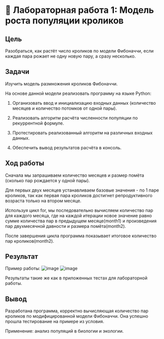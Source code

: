 # 🐇 Лабораторная работа 1: Модель роста популяции кроликов


## Цель
Разобраться, как растёт число кроликов по модели Фибоначчи, если каждая пара рожает не одну новую пару, а сразу несколько. 

## Задачи
Изучить модель размножения кроликов Фибоначчи.

На основе данной модели реализовать программу на языке Python:

1) Организовать ввод и инициализацию входных данных (количество месяцев и количество потомков от одной пары).

2) Реализовать алгоритм расчёта численности популяции по рекуррентной формуле.

3) Протестировать реализованный алгоритм на различных входных данных.

4) Обеспечить вывод результатов расчёта в консоль.
## Ход работы
Сначала мы запрашиваем количество месяцев и размер помёта (сколько пар рождается у одной пары). 

Для первых двух месяцев устанавливаем базовые значения - по 1 паре кроликов, так как первая пара кроликов достигнет репродуктивного возраста только на втором месяце.

Используя цикл for, мы последовательно вычисляем количество пар для каждого месяца, где на каждой итерации новое значение равно сумме количества пар в предыдущем месяце(month1) и произведения пар двухмесячной давности и размера помёта(month2).

После завершения цикла программа показывает итоговое количество пар кроликов(month2).

## Результат  
Пример работы: ![image](https://github.com/user-attachments/assets/514a0e8d-3b93-42a7-8043-6b575635da4c) ![image](https://github.com/user-attachments/assets/049f44af-0b41-4255-9dbf-1f18c2da3a86)

Результаты такие же как в приложенных тестах для лабораторной работы.

## Вывод
Разработана программа, корректно вычисляющая количество пар кроликов по модифицированной модели Фибоначчи. Она успешно прошла тестирование на примере из условия.

Применение: анализ популяций в биологии и экологии.
